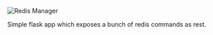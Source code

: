 ![Redis Manager](http://i.imgur.com/whkylkv.png)

Simple flask app which exposes a bunch of redis commands as rest.
